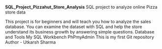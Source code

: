 **SQL_Project_Pizzahut_Store_Analysis**
SQL project to analyze online Pizza store data

This project is for beginners and will teach you how to analyze the sales database. You can examine the dataset with SQL and help the store understand its business growth by answering simple questions.
Database and Tools
My SQL Workbench
PhPmyAdmin
This is my first  Git repository<br>
Author - Utkarsh Sharma
